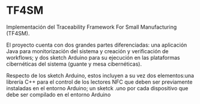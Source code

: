 # TF4SM
Implementación del Traceability Framework For Small Manufacturing (TF4SM).

El proyecto cuenta con dos grandes partes diferenciadas: una aplicación Java para monitorización del sistema y creación y verificación de workflows; y dos sketch Arduino para su ejecución en las plataformas cibernéticas del sistema (guante y mesa cibernéticas).

Respecto de los sketch Arduino, estos incluyen a su vez dos elementos:una librería C++ para el control de los lectores NFC que deben ser previamente instaladas en el entorno Arduino; un sketck .uno por cada dispositivo que debe ser compilado en el entorno Arduino 

